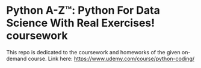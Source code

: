 # Python A-Z™: Python For Data Science With Real Exercises! coursework

This repo is dedicated to the coursework and homeworks of the given on-demand course. Link here: https://www.udemy.com/course/python-coding/ 
